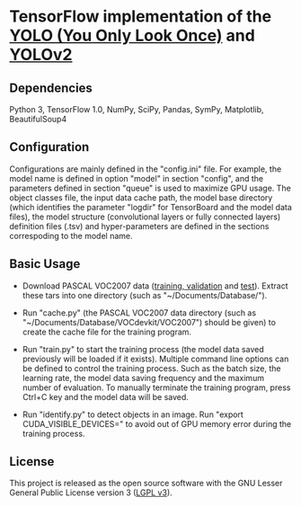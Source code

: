 # TensorFlow implementation of the [YOLO (You Only Look Once)](https://arxiv.org/pdf/1506.02640.pdf) and [YOLOv2](https://arxiv.org/pdf/1612.08242.pdf)

## Dependencies

Python 3, TensorFlow 1.0, NumPy, SciPy, Pandas, SymPy, Matplotlib, BeautifulSoup4

## Configuration

Configurations are mainly defined in the "config.ini" file. For example, the model name is defined in option "model" in section "config", and the parameters defined in section "queue" is used to maximize GPU usage. The object classes file, the input data cache path, the model base directory (which identifies the parameter "logdir" for TensorBoard and the model data files), the model structure (convolutional layers or fully connected layers) definition files (.tsv) and hyper-parameters are defined in the sections correspoding to the model name.

## Basic Usage

- Download PASCAL VOC2007 data ([training, validation](http://host.robots.ox.ac.uk/pascal/VOC/voc2007/VOCtrainval_06-Nov-2007.tar) and [test](http://host.robots.ox.ac.uk/pascal/VOC/voc2007/VOCtest_06-Nov-2007.tar)). Extract these tars into one directory (such as "~/Documents/Database/").

- Run "cache.py" (the PASCAL VOC2007 data directory (such as "~/Documents/Database/VOCdevkit/VOC2007") should be given) to create the cache file for the training program.

- Run "train.py" to start the training process (the model data saved previously will be loaded if it exists). Multiple command line options can be defined to control the training process. Such as the batch size, the learning rate, the model data saving frequency and the maximum number of evaluation. To manually terminate the training program, press Ctrl+C key and the model data will be saved.

- Run "identify.py" to detect objects in an image. Run "export CUDA_VISIBLE_DEVICES=" to avoid out of GPU memory error during the training process.

## License

This project is released as the open source software with the GNU Lesser General Public License version 3 ([LGPL v3](http://www.gnu.org/licenses/lgpl-3.0.html)).
